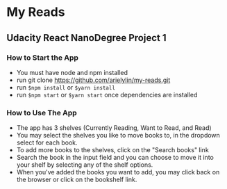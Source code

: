 # My Reads

## Udacity React NanoDegree Project 1 

### How to Start the App
  * You must have node and npm installed
  * run git clone https://github.com/arielylin/my-reads.git
  * run `$npm install` or `$yarn install`
  * run `$npm start` or `$yarn start` once dependencies are installed

### How to Use The App
* The app has 3 shelves (Currently Reading, Want to Read, and Read)
* You may select the shelves you like to move books to, in the dropdown select for each book.
* To add more books to the shelves, click on the "Search books" link
* Search the book in the input field and you can choose to move it into your shelf by selecting any of the shelf options. 
* When you've added the books you want to add, you may click back on the browser or click on the bookshelf link.
